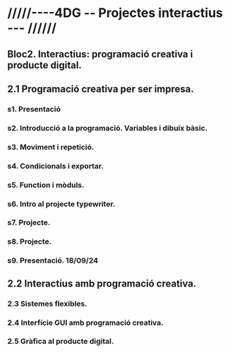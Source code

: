 # /////----4DG -- Projectes interactius --- ////// 

## Bloc2. Interactius: programació creativa i producte digital.

## 2.1 Programació creativa per ser impresa.
 ### s1. Presentació
 ### s2. Introducció a la programació. Variables i dibuix bàsic.
 ### s3. Moviment i repetició.
 ### s4. Condicionals i exportar.
 ### s5. Function i mòduls.
 ### s6. Intro al projecte typewriter.
 ### s7. Projecte.
 ### s8. Projecte.
 ### s9. Presentació. 18/09/24


## 2.2 Interactius amb programació creativa.
### 2.3 Sistemes flexibles.
### 2.4 Interfície GUI amb programació creativa.
### 2.5 Gràfica al producte digital.
